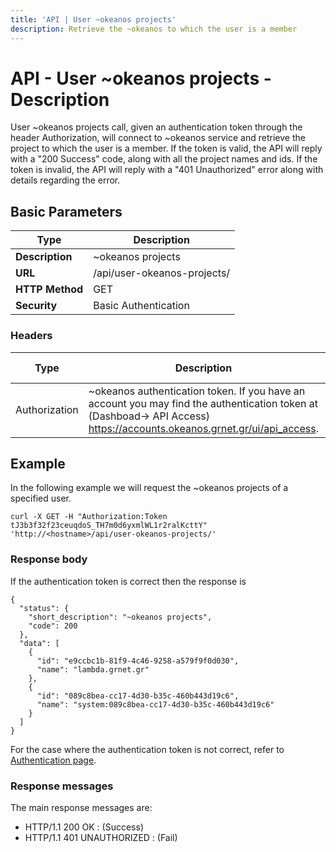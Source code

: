```yaml
---
title: 'API | User ~okeanos projects'
description: Retrieve the ~okeanos to which the user is a member
---
```


# API - User ~okeanos projects - Description
User ~okeanos projects call, given an authentication token through the header Authorization,
will connect to ~okeanos service and retrieve the project to which the user is a member.
If the token is valid, the API will reply with a "200 Success" code, along with all the
project names and ids. If the token is invalid, the API will reply with a "401 Unauthorized"
error along with details regarding the error.


## Basic Parameters
|Type             | Description
|-----------------|--------------------------
| **Description** | ~okeanos projects
| **URL**         | /api/user-okeanos-projects/
| **HTTP Method** | GET
| **Security**    | Basic Authentication

### Headers

Type          | Description          | Required | Default value | Example value
------------- | -------------------- | -------- | ------------- | ----------------------------
Authorization | ~okeanos authentication token. If you have an account you may find the authentication token at (Dashboad-> API Access) https://accounts.okeanos.grnet.gr/ui/api_access. | `Yes`    | None          | Token tJ3b3f32f23ceuqdoS_..

## Example
In the following example we will request the ~okeanos projects of a specified user.

```
curl -X GET -H "Authorization:Token tJ3b3f32f23ceuqdoS_TH7m0d6yxmlWL1r2ralKcttY" 'http://<hostname>/api/user-okeanos-projects/'
```

### Response body
If the authentication token is correct then the response is

```
{
  "status": {
    "short_description": "~okeanos projects",
    "code": 200
  },
  "data": [
    {
      "id": "e9ccbc1b-81f9-4c46-9258-a579f9f0d030",
      "name": "lambda.grnet.gr"
    },
    {
      "id": "089c8bea-cc17-4d30-b35c-460b443d19c6",
      "name": "system:089c8bea-cc17-4d30-b35c-460b443d19c6"
    }
  ]
}
```

For the case where the authentication token is not correct, refer to [Authentication page](Authentication.md).

### Response messages
The main response messages are:

 - HTTP/1.1 200 OK : (Success)
 - HTTP/1.1 401 UNAUTHORIZED : (Fail)
